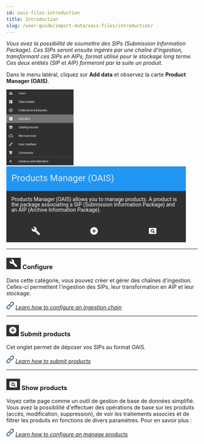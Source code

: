 ```yaml
---
id: oais-files-introduction
title: Introduction
slug: /user-guide/import-data/oais-files/introduction/
---
```


_Vous avez la possibilité de soumettre des SIPs (Submission Information Package). Ces SIPs seront ensuite ingérés par une chaîne d'ingestion, transformant ces SIPs en AIPs, format utilisé pour le stockage long terme. Ces deux entités (SIP et AIP) formeront par la suite un produit._

Dans le menu latéral, cliquez sur **Add data** et observez la carte **Product Manager (OAIS)**.

<img src="/images/user-documentation/regards-icons/admin/menu-add-data.png" height="200"/>
<img src="/images/user-documentation/4_1-ingest/ingest-card.png" height="200"/>

---

### <img src="/images/user-documentation/regards-icons/admin/configure.png" alt="configure" height="30"/> Configure

Dans cette catégorie, vous pouvez créer et gérer des chaînes d'ingestion. Celles-ci permettent l'ingestion des SIPs, leur transformation en AIP et leur stockage.

<img src="/images/user-documentation/doc-icons/link.png" alt="link" height="20"/> <i><a href="../configure-ingestion-chains">Learn how to configure an ingestion chain</a></i>

---

### <img src="/images/user-documentation/regards-icons/admin/add.png" alt="add" height="30"/> Submit products

Cet onglet permet de déposer vos SIPs au format OAIS.

<img src="/images/user-documentation/doc-icons/link.png" alt="link" height="20"/> <i><a href="../submit-products">Learn how to submit products</a></i>

---

### <img src="/images/user-documentation/regards-icons/admin/monitor.png" alt="monitor" height="30"/> Show products

Voyez cette page comme un outil de gestion de base de données simplifié. Vous avez la possibilité d'effectuer des opérations de base sur les produits (accès, modification, suppression), de voir les traitements associés et de filtrer les produits en fonctions de divers paramètres. Pour en savoir plus :

<img src="/images/user-documentation/doc-icons/link.png" alt="link" height="20"/> <i><a href="../manage-products">Learn how to configure an manage products</a></i>